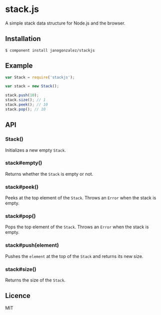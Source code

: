 # stack.js

A simple stack data structure for Node.js and the browser.

## Installation

```
$ component install janogonzalez/stackjs
```

## Example

```js
var Stack = require('stackjs');

var stack = new Stack();

stack.push(10);
stack.size(); // 1
stack.peek(); // 10
stack.pop(); // 10
```

## API

### Stack()

Initializes a new empty `Stack`.

### stack#empty()

Returns whether the `Stack` is empty or not.

### stack#peek()

Peeks at the top element of the `Stack`.
Throws an `Error` when the stack is empty.

### stack#pop()

Pops the top element of the `Stack`.
Throws an `Error` when the stack is empty.

### stack#push(element)

Pushes the `element` at the top of the `Stack` and returns its new size.

### stack#size()

Returns the size of the `Stack`.

## Licence

MIT
